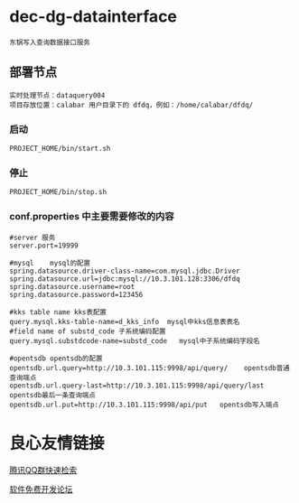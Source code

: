 # dec-dg-datainterface
    东锅写入查询数据接口服务

## 部署节点
    实时处理节点：dataquery004
    项目存放位置：calabar 用户目录下的 dfdq，例如：/home/calabar/dfdq/

### 启动
    PROJECT_HOME/bin/start.sh

### 停止
    PROJECT_HOME/bin/stop.sh
    
### conf.properties 中主要需要修改的内容
    #server 服务
	server.port=19999

	#mysql    mysql的配置
	spring.datasource.driver-class-name=com.mysql.jdbc.Driver  
	spring.datasource.url=jdbc:mysql://10.3.101.128:3306/dfdq
	spring.datasource.username=root
	spring.datasource.password=123456

	#kks table name kks表配置
	query.mysql.kks-table-name=d_kks_info  mysql中kks信息表表名
	#field name of substd_code 子系统编码配置
	query.mysql.substdcode-name=substd_code   mysql中子系统编码字段名

	#opentsdb opentsdb的配置
	opentsdb.url.query=http://10.3.101.115:9998/api/query/    opentsdb普通查询端点
	opentsdb.url.query-last=http://10.3.101.115:9998/api/query/last opentsdb最后一条查询端点
	opentsdb.url.put=http://10.3.101.115:9998/api/put	opentsdb写入端点





 # 良心友情链接

[腾讯QQ群快速检索](http://u.720life.cn/s/8cf73f7c)

[软件免费开发论坛](http://u.720life.cn/s/bbb01dc0)